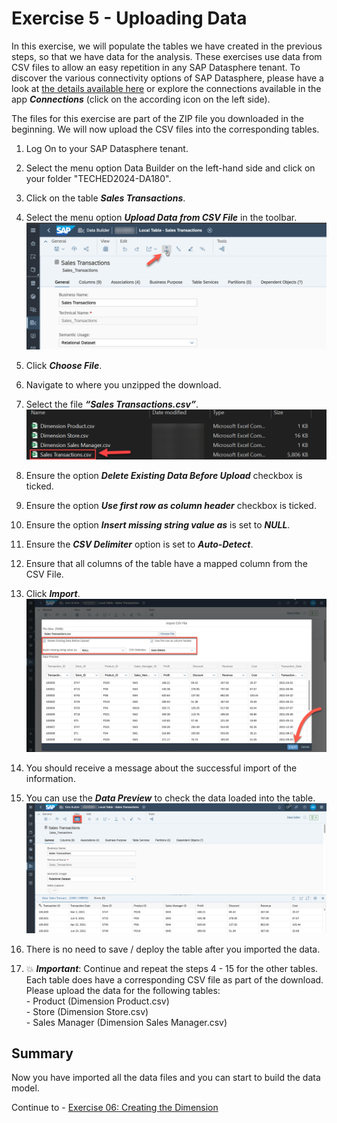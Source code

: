 # Exercise 5 - Uploading Data

In this exercise, we will populate the tables we have created in the previous steps, so that we have data for the analysis. These exercises use data from CSV files to allow an easy repetition in any SAP Datasphere tenant. To discover the various connectivity options of SAP Datasphere, please have a look at [the details available here](https://help.sap.com/docs/SAP_DATASPHERE/9f804b8efa8043539289f42f372c4862/bffbd58c15784a62af0520f171018ded.html) or explore the connections available in the app ***Connections*** (click on the according icon on the left side).

The files for this exercise are part of the ZIP file you downloaded in the beginning. We will now upload the CSV files into the corresponding tables.

1. Log On to your SAP Datasphere tenant.
2. Select the menu option Data Builder on the left-hand side and click on your folder "TECHED2024-DA180".
3. Click on the table ***Sales Transactions***.
4. Select the menu option ***Upload Data from CSV File*** in the toolbar.
<br>![](images/00_00_0061.png) 

5. Click ***Choose File***.  
6. Navigate to where you unzipped the download.
7. Select the file ***“Sales Transactions.csv”***.
<br>![](images/00_00_0062.png) 

8. Ensure the option ***Delete Existing Data Before Upload*** checkbox is ticked.
9. Ensure the option ***Use first row as column header*** checkbox is ticked.
10. Ensure the option ***Insert missing string value as*** is set to ***NULL***.
11. Ensure the ***CSV Delimiter*** option is set to ***Auto-Detect***.
12. Ensure that all columns of the table have a mapped column from the CSV File.
13. Click ***Import***.
<br>![](images/00_00_0063.png) 

14. You should receive a message about the successful import of the information.
15. You can use the ***Data Preview*** to check the data loaded into the table.
<br>![](images/00_00_0206.png)

16. There is no need to save / deploy the table after you imported the data.

17. :boom: ***Important***: Continue and repeat the steps 4 - 15 for the other tables. Each table does have a corresponding CSV file as part of the download. Please upload the data for the following tables:<br>- Product (Dimension Product.csv)<br>- Store (Dimension Store.csv) <br>- Sales Manager (Dimension Sales Manager.csv)<br>


## Summary

Now you have imported all the data files and you can start to build the data model. 

Continue to - [Exercise 06: Creating the Dimension ](../ex06/README.md)
